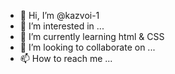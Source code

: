 - 👋 Hi, I’m @kazvoi-1
- 👀 I’m interested in ...
- 🌱 I’m currently learning html & CSS
- 💞️ I’m looking to collaborate on ...
- 📫 How to reach me ...

<!---
kazvoi-1/kazvoi-1 is a ✨ special ✨ repository because its `README.md` (this file) appears on your GitHub profile.
You can click the Preview link to take a look at your changes.
--->

